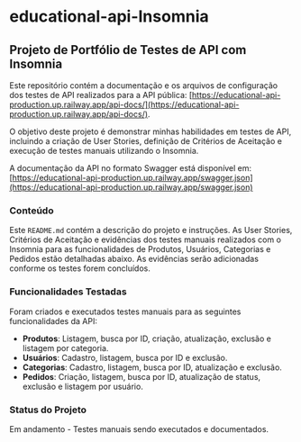 # educational-api-Insomnia

## Projeto de Portfólio de Testes de API com Insomnia

Este repositório contém a documentação e os arquivos de configuração dos testes de API realizados para a API pública: [https://educational-api-production.up.railway.app/api-docs/](https://educational-api-production.up.railway.app/api-docs/).

O objetivo deste projeto é demonstrar minhas habilidades em testes de API, incluindo a criação de User Stories, definição de Critérios de Aceitação e execução de testes manuais utilizando o Insomnia.

A documentação da API no formato Swagger está disponível em: [https://educational-api-production.up.railway.app/swagger.json](https://educational-api-production.up.railway.app/swagger.json)

### Conteúdo

Este `README.md` contém a descrição do projeto e instruções. As User Stories, Critérios de Aceitação e evidências dos testes manuais realizados com o Insomnia para as funcionalidades de Produtos, Usuários, Categorias e Pedidos estão detalhadas abaixo. As evidências serão adicionadas conforme os testes forem concluídos.

### Funcionalidades Testadas

Foram criados e executados testes manuais para as seguintes funcionalidades da API:

* **Produtos**: Listagem, busca por ID, criação, atualização, exclusão e listagem por categoria.
* **Usuários**: Cadastro, listagem, busca por ID e exclusão.
* **Categorias**: Cadastro, listagem, busca por ID, atualização e exclusão.
* **Pedidos**: Criação, listagem, busca por ID, atualização de status, exclusão e listagem por usuário.

### Status do Projeto

Em andamento - Testes manuais sendo executados e documentados.
